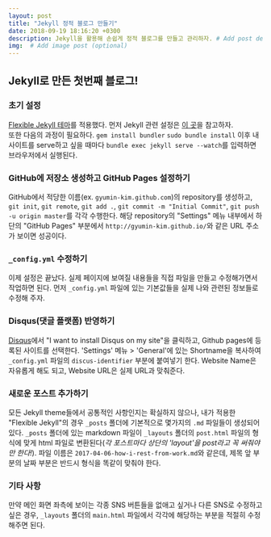 ```yaml
---
layout: post
title: "Jekyll 정적 블로그 만들기"
date: 2018-09-19 18:16:20 +0300
description: Jekyll을 활용해 손쉽게 정적 블로그를 만들고 관리하자. # Add post description (optional)
img:  # Add image post (optional)
---
```

## Jekyll로 만든 첫번째 블로그!

### 초기 설정
[Flexible Jekyll 테마](https://github.com/artemsheludko/flexible-jekyll)를 적용했다.
먼저 Jekyll 관련 설정은 [이 곳](https://jekyllrb.com/docs/installation/macos/)을 참고하자.
<br>
또한 다음의 과정이 필요하다.
`gem install bundler`
`sudo bundle install`
이후 내 사이트를 serve하고 싶을 때마다 `bundle exec jekyll serve --watch`를 입력하면 브라우저에서 실행된다.

### GitHub에 저장소 생성하고 GitHub Pages 설정하기
GitHub에서 적당한 이름(ex. `gyumin-kim.github.com`)의 repository를 생성하고, `git init`, `git remote`, `git add .`, `git commit -m "Initial Commit"`, `git push -u origin master`를 각각 수행한다.
해당 repository의 "Settings" 메뉴 내부에서 하단의 "GitHub Pages" 부분에서 `http://gyumin-kim.github.io/`와 같은 URL 주소가 보이면 성공이다.

### `_config.yml` 수정하기
이제 설정은 끝났다. 실제 페이지에 보여질 내용들을 직접 파일을 만들고 수정해가면서 작업하면 된다.
먼저 `_config.yml` 파일에 있는 기본값들을 실제 나와 관련된 정보들로 수정해 주자.

### Disqus(댓글 플랫폼) 반영하기
[Disqus](https://disqus.com/)에서 "I want to install Disqus on my site"을 클릭하고, Github pages에 등록된 사이트를 선택한다. 'Settings' 메뉴 > 'General'에 있는 Shortname을 복사하여 `_config.yml` 파일의 `discus-identifier` 부분에 붙여넣기 한다. Website Name은 자유롭게 해도 되고, Website URL은 실제 URL과 맞춰준다.

### 새로운 포스트 추가하기
모든 Jekyll theme들에서 공통적인 사항인지는 확실하지 않으나, 내가 적용한 "Flexible Jekyll"의 경우 `_posts` 폴더에 기본적으로 몇가지의 `.md` 파일들이 생성되어 있다. `_posts` 폴더에 있는 markdown 파일이 `_layouts` 폴더의 `post.html` 파일의 형식에 맞게 html 파일로 변환된다(*각 포스트마다 상단의 'layout'을 post라고 꼭 써줘야만 한다!*). 파일 이름은 `2017-04-06-how-i-rest-from-work.md`와 같은데, 제목 앞 부분의 날짜 부분은 반드시 형식을 똑같이 맞춰야 한다. 

### 기타 사항
만약 메인 화면 좌측에 보이는 각종 SNS 버튼들을 없애고 싶거나 다른 SNS로 수정하고 싶은 경우, `_layouts` 폴더의 `main.html` 파일에서 각각에 해당하는 부분을 적절히 수정해주면 된다.
